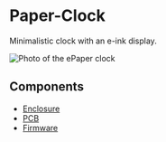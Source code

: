 # Paper-Clock

Minimalistic clock with an e-ink display.

![Photo of the ePaper clock](../assets/Clock.jpg)

## Components

- [Enclosure](./3D)
- [PCB](./hardware)
- [Firmware](./src)



